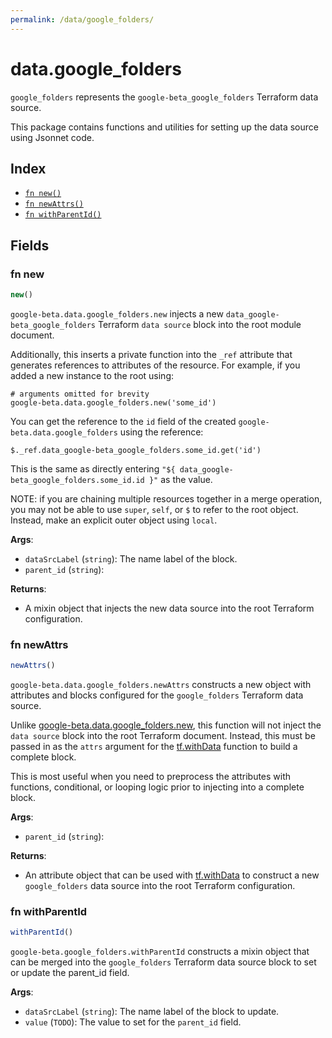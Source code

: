 ```yaml
---
permalink: /data/google_folders/
---
```


# data.google_folders

`google_folders` represents the `google-beta_google_folders` Terraform data source.



This package contains functions and utilities for setting up the data source using Jsonnet code.


## Index

* [`fn new()`](#fn-new)
* [`fn newAttrs()`](#fn-newattrs)
* [`fn withParentId()`](#fn-withparentid)

## Fields

### fn new

```ts
new()
```


`google-beta.data.google_folders.new` injects a new `data_google-beta_google_folders` Terraform `data source`
block into the root module document.

Additionally, this inserts a private function into the `_ref` attribute that generates references to attributes of the
resource. For example, if you added a new instance to the root using:

    # arguments omitted for brevity
    google-beta.data.google_folders.new('some_id')

You can get the reference to the `id` field of the created `google-beta.data.google_folders` using the reference:

    $._ref.data_google-beta_google_folders.some_id.get('id')

This is the same as directly entering `"${ data_google-beta_google_folders.some_id.id }"` as the value.

NOTE: if you are chaining multiple resources together in a merge operation, you may not be able to use `super`, `self`,
or `$` to refer to the root object. Instead, make an explicit outer object using `local`.

**Args**:
  - `dataSrcLabel` (`string`): The name label of the block.
  - `parent_id` (`string`): 

**Returns**:
- A mixin object that injects the new data source into the root Terraform configuration.


### fn newAttrs

```ts
newAttrs()
```


`google-beta.data.google_folders.newAttrs` constructs a new object with attributes and blocks configured for the `google_folders`
Terraform data source.

Unlike [google-beta.data.google_folders.new](#fn-googlefoldersnew), this function will not inject the `data source`
block into the root Terraform document. Instead, this must be passed in as the `attrs` argument for the
[tf.withData](https://github.com/tf-libsonnet/core/tree/main/docs#fn-withdata) function to build a complete block.

This is most useful when you need to preprocess the attributes with functions, conditional, or looping logic prior to
injecting into a complete block.

**Args**:
  - `parent_id` (`string`): 

**Returns**:
  - An attribute object that can be used with [tf.withData](https://github.com/tf-libsonnet/core/tree/main/docs#fn-withdata) to construct a new `google_folders` data source into the root Terraform configuration.


### fn withParentId

```ts
withParentId()
```

`google-beta.google_folders.withParentId` constructs a mixin object that can be merged into the `google_folders`
Terraform data source block to set or update the parent_id field.



**Args**:
  - `dataSrcLabel` (`string`): The name label of the block to update.
  - `value` (`TODO`): The value to set for the `parent_id` field.
